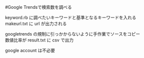 #Google Trendsで検索数を調べる 

keyword.rb に調べたいキーワードと基準となるキーワードを入れる  
makeurl.txt に url が出力される  

googletrends の規制に引っかからないように手作業でソースをコピー  
数値比率が result.txt に csv で出力  

google account は不必要